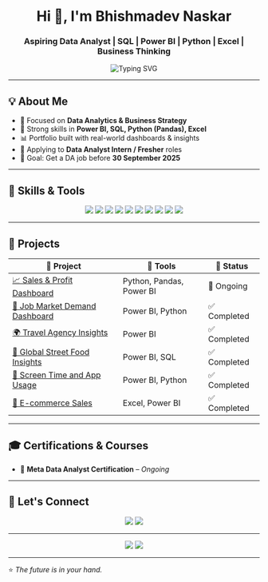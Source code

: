 <h1 align="center">Hi 👋, I'm Bhishmadev Naskar</h1>
<h3 align="center">Aspiring Data Analyst | SQL | Power BI | Python | Excel | Business Thinking</h3>

<p align="center">
  <img src="https://readme-typing-svg.demolab.com?font=Fira+Code&size=22&pause=1000&color=00C2FF&center=true&width=435&lines=Data+drives+decisions+%F0%9F%93%8A;Analytical+thinking+%2B+Business+impact+%3D+Success" alt="Typing SVG" />
</p>

---

## 💡 About Me

- 🎯 Focused on **Data Analytics & Business Strategy**  
- 🧠 Strong skills in **Power BI, SQL, Python (Pandas), Excel**
- 📊 Portfolio built with real-world dashboards & insights
- 💼 Applying to **Data Analyst Intern / Fresher** roles  
- 🎯 Goal: Get a DA job before **30 September 2025**

---

## 📌 Skills & Tools

<p align="center">
  <img src="https://img.shields.io/badge/Python-Completed-green?logo=python" />
  <img src="https://img.shields.io/badge/Pandas-Completed-blue?logo=pandas" />
  <img src="https://img.shields.io/badge/SQL-Completed-blue?logo=postgresql" />
  <img src="https://img.shields.io/badge/Power_BI-Completed-yellow?logo=powerbi" />
  <img src="https://img.shields.io/badge/Excel-Completed-green?logo=microsoft-excel" />
  <img src="https://img.shields.io/badge/Tableau-Completed-orange?logo=tableau" />
  <img src="https://img.shields.io/badge/Seaborn_Matplotlib-Completed-purple" />
  <img src="https://img.shields.io/badge/Plotly-Completed-brightgreen" />
  <img src="https://img.shields.io/badge/GitHub-Completed-black?logo=github" />
  <img src="https://img.shields.io/badge/Generative_AI-Completed-blueviolet?logo=openai" />
</p>

---

## 📂 Projects

| 💼 Project | 📁 Tools | 📌 Status |
|-----------|----------|----------|
| [📈 Sales & Profit Dashboard](#) | Python, Pandas, Power BI | 🚧 Ongoing |
| [💼 Job Market Demand Dashboard](https://github.com/Bhishmadev2003/Job_Market_Demand_Dashboard) | Power BI, Python | ✅ Completed |
| [🌍 Travel Agency Insights](https://github.com/Bhishmadev2003/Travel_insights) | Power BI | ✅ Completed |
| [🍜 Global Street Food Insights](https://github.com/Bhishmadev2003/Global_street_food_insights) | Power BI, SQL | ✅ Completed |
| [📱 Screen Time and App Usage](https://github.com/Bhishmadev2003/screen_time_and_app_usage) | Power BI, Python | ✅ Completed |
| [🛒 E-commerce Sales](https://github.com/Bhishmadev2003/E_commerce-sales) | Excel, Power BI | ✅ Completed |

---

## 🎓 Certifications & Courses

- 📌 **Meta Data Analyst Certification** – _Ongoing_

---

## 🔗 Let's Connect

<p align="center">
  <a href="mailto:bhishmadev2003@gmail.com"><img src="https://img.shields.io/badge/Gmail-D14836?style=flat&logo=gmail&logoColor=white" /></a>
  <a href="https://www.linkedin.com/in/bhishmadev-naskar"><img src="https://img.shields.io/badge/LinkedIn-0077B5?style=flat&logo=linkedin&logoColor=white" /></a>
</p>

---

<p align="center">
  <img src="https://github-readme-stats.vercel.app/api?username=Bhishmadev2003&show_icons=true&theme=react&hide_title=true&count_private=true" />
  <img src="https://github-readme-streak-stats.herokuapp.com/?user=Bhishmadev2003&theme=react" />
</p>

---

⭐ _The future is in your hand._
